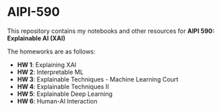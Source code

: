 # AIPI-590

This repository contains my notebooks and other resources for **AIPI 590: Explainable AI (XAI)**

The homeworks are as follows:

- **HW 1**: Explaining XAI
- **HW 2**: Interpretable ML
- **HW 3**: Explainable Techniques - Machine Learning Court
- **HW 4**: Explainable Techniques II
- **HW 5**: Explainable Deep Learning
- **HW 6**: Human-AI Interaction
